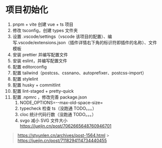 # 项目初始化

1. pnpm + vite 创建 vue + ts 项目
2. 修改 tsconfig，创建 types 文件夹
3. 设置 .vscode/settings（vscode 该项目的配置）、编写.vscode/extensions.json（插件详情右下角的标识符即插件的名称）、文件模板
4. 安装 prettier 并编写配置文件
5. 安装 eslint，并编写配置文件
6. 配置 editorconfig
7. 配置 tailwind（postcss、cssnano、autoprefixer、postcss-import）
8. 配置 stylelint
9. 配置 husky + commitlint
10. 配置 lint-staged + pretty-quick
11. 配置 .npmrc ，修改完善 package.json
    1. NODE_OPTIONS=--max-old-space-size=
    2. typecheck 检查 ts（没跑通 TODO。。。）
    3. cloc 统计代码行数（没跑通 TODO。。。）
    4. svgo 减小 SVG 文件大小 <https://juejin.cn/post/7062665648760946701>

> <https://styunlen.cn/archives/post-1564.html> > <https://juejin.cn/post/7118294114734440455>
